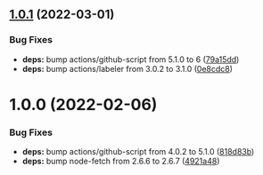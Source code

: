 ## [1.0.1](https://github.com/felix-kaestner/decorator/compare/v1.0.0...v1.0.1) (2022-03-01)


### Bug Fixes

* **deps:** bump actions/github-script from 5.1.0 to 6 ([79a15dd](https://github.com/felix-kaestner/decorator/commit/79a15dd6e596c8e6309ee06ad50f42250b91ba32))
* **deps:** bump actions/labeler from 3.0.2 to 3.1.0 ([0e8cdc8](https://github.com/felix-kaestner/decorator/commit/0e8cdc8d3322f82314f4a4948ebaa361f3d6a279))

# 1.0.0 (2022-02-06)

### Bug Fixes

- **deps:** bump actions/github-script from 4.0.2 to 5.1.0 ([818d83b](https://github.com/felix-kaestner/decorator/commit/818d83b333766b54328ec4fcd68152f6018732b2))
- **deps:** bump node-fetch from 2.6.6 to 2.6.7 ([4921a48](https://github.com/felix-kaestner/decorator/commit/4921a48800cc4fa303c4246f5e212a4bd2ceb877))
